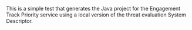 This is a simple test that generates the Java project for the Engagement Track Priority service using a local version of the threat evaluation System Descriptor.
